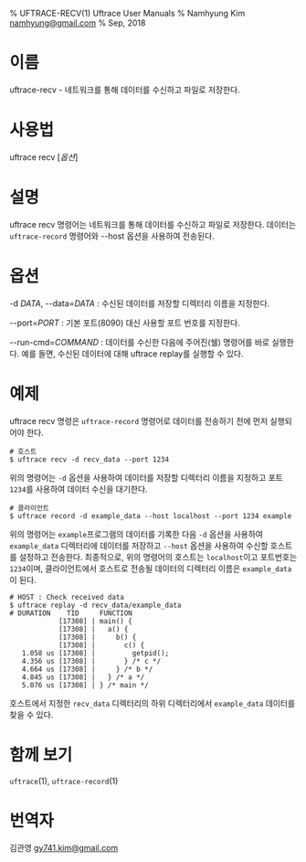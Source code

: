 % UFTRACE-RECV(1) Uftrace User Manuals
% Namhyung Kim <namhyung@gmail.com>
% Sep, 2018

이름
====
uftrace-recv - 네트워크를 통해 데이터를 수신하고 파일로 저장한다.


사용법
========
uftrace recv [*옵션*]


설명
===========
uftrace recv 명령어는 네트워크를 통해 데이터를 수신하고 파일로 저장한다.
데이터는 `uftrace-record` 명령어와 \--host 옵션을 사용하여 전송된다.


옵션
=======
-d *DATA*, \--data=*DATA*
:   수신된 데이터를 저장할 디렉터리 이름을 지정한다.

\--port=*PORT*
:   기본 포트(8090) 대신 사용할 포트 번호를 지정한다.

\--run-cmd=*COMMAND*
:   데이터를 수신한 다음에 주어진(쉘) 명령어를 바로 실행한다.
    예를 들면, 수신된 데이터에 대해 uftrace replay를 실행할 수 있다.


예제
=======
uftrace recv 명령은 `uftrace-record` 명령어로 데이터를 전송하기 전에 먼저 실행되어야 한다.

    # 호스트
    $ uftrace recv -d recv_data --port 1234

위의 명령어는 `-d` 옵션을 사용하여 데이터를 저장할 디렉터리 이름을 지정하고 포트
`1234`를 사용하여 데이터 수신을 대기한다.

    # 클라이언트
    $ uftrace record -d example_data --host localhost --port 1234 example

위의 명령어는 `example`프로그램의 데이터를 기록한 다음 `-d` 옵션을 사용하여
`example_data` 디렉터리에 데이터를 저장하고 `--host` 옵션을 사용하여 수신할
호스트를 설정하고 전송한다. 최종적으로, 위의 명령어의 호스트는 `localhost`이고
포트번호는 `1234`이며, 클라이언트에서 호스트로 전송될 데이터의
디렉터리 이름은 `example_data`이 된다.

    # HOST : Check received data
    $ uftrace replay -d recv_data/example_data
    # DURATION    TID     FUNCTION
                [17308] | main() {
                [17308] |   a() {
                [17308] |     b() {
                [17308] |       c() {
       1.058 us [17308] |         getpid();
       4.356 us [17308] |       } /* c */
       4.664 us [17308] |     } /* b */
       4.845 us [17308] |   } /* a */
       5.076 us [17308] | } /* main */

호스트에서 지정한 `recv_data` 디렉터리의 하위 디렉터리에서
`example_data` 데이터를 찾을 수 있다.


함께 보기
========
`uftrace`(1), `uftrace-record`(1)


번역자
========
김관영 <gy741.kim@gmail.com>
